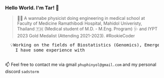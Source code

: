 ### Hello World. I'm Tar! 👋

> 🌱✨ A wannabe physicist doing engineering in medical school at Faculty of Medicine Ramathibodi Hospital, Mahidol Univeristy, Thailand 🇹🇭 (Medical student of M.D. - M.Eng. Program) 🩺 and IYPT 2023 Gold Medalist (Attending 2021-2023). #RookieCoder

<pre>
  💡Working on the fields of Biostatistics (Genomics), Emergency Medicine Risk Management
    I have some experience with 
    
</pre>

📫 Feel free to contact me via gmail `phuphinyol@gmail.com` and my personal discord `sadstorm`


